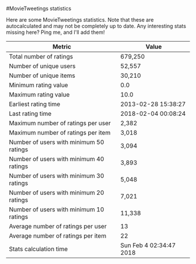#MovieTweetings statistics

Here are some MovieTweetings statistics. Note that these are autocalculated and may not be completely up to date. Any interesting stats missing here? Ping me, and I'll add them!

Metric | Value
--- | ---
Total number of ratings                 | 679,250
Number of unique users                  | 52,557
Number of unique items                  | 30,210
Minimum rating value                    | 0.0
Maximum rating value                    | 10.0
Earliest rating time                    | 2013-02-28 15:38:27
Last rating time                        | 2018-02-04 00:08:24
Maximum number of ratings per user      | 2,382
Maximum number of ratings per item      | 3,018
Number of users with minimum 50 ratings | 3,094
Number of users with minimum 40 ratings | 3,893
Number of users with minimum 30 ratings | 5,048
Number of users with minimum 20 ratings | 7,021
Number of users with minimum 10 ratings | 11,338
Average number of ratings per user      | 13
Average number of ratings per item      | 22
Stats calculation time                  | Sun Feb  4 02:34:47 2018

